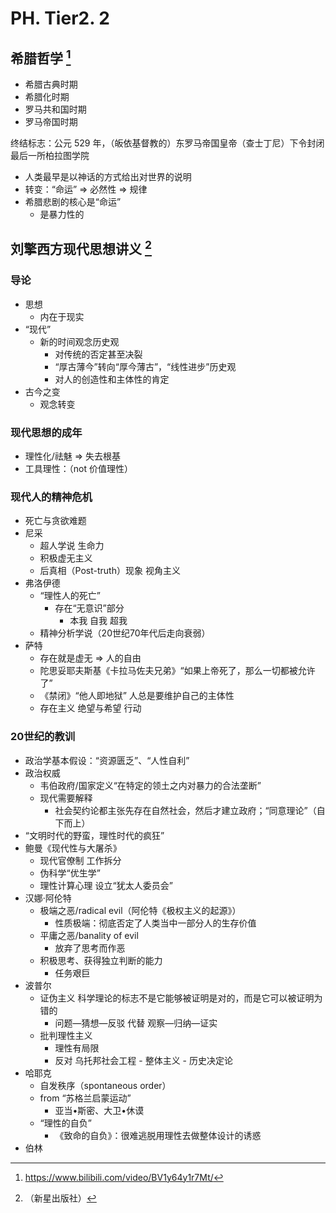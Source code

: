 # PH. Tier2. 2
## 希腊哲学 [^1]
* 希腊古典时期
* 希腊化时期
* 罗马共和国时期
* 罗马帝国时期

终结标志：公元 529 年，（皈依基督教的）东罗马帝国皇帝（查士丁尼）下令封闭最后一所柏拉图学院

* 人类最早是以神话的方式给出对世界的说明
* 转变：“命运” ⇒ 必然性 ⇒ 规律
* 希腊悲剧的核心是“命运”
	* 是暴力性的

## 刘擎西方现代思想讲义 [^2]
### 导论
* 思想
	* 内在于现实
* “现代”
	* 新的时间观念历史观
		* 对传统的否定甚至决裂
		* “厚古薄今”转向“厚今薄古”，“线性进步”历史观
		* 对人的创造性和主体性的肯定
* 古今之变
	* 观念转变

### 现代思想的成年
* 理性化/祛魅 ⇒ 失去根基
* 工具理性：（not 价值理性）

### 现代人的精神危机
* 死亡与贪欲难题
* 尼采
	* 超人学说 生命力
	* 积极虚无主义
	* 后真相（Post-truth）现象 视角主义
* 弗洛伊德
	* “理性人的死亡”
		* 存在“无意识”部分
			* 本我 自我 超我
	* 精神分析学说（20世纪70年代后走向衰弱）
* 萨特
	* 存在就是虚无 ⇒ 人的自由
	* 陀思妥耶夫斯基《卡拉马佐夫兄弟》“如果上帝死了，那么一切都被允许了”
	* 《禁闭》“他人即地狱” 人总是要维护自己的主体性
	* 存在主义 绝望与希望 行动

### 20世纪的教训
* 政治学基本假设：“资源匮乏”、“人性自利”
* 政治权威
	* 韦伯政府/国家定义“在特定的领土之内对暴力的合法垄断”
	* 现代需要解释
		* 社会契约论都主张先存在自然社会，然后才建立政府；“同意理论”（自下而上）
* “文明时代的野蛮，理性时代的疯狂”
* 鲍曼《现代性与大屠杀》
	* 现代官僚制 工作拆分
	* 伪科学“优生学”
	* 理性计算心理 设立“犹太人委员会”
* 汉娜·阿伦特
	* 极端之恶/radical evil（阿伦特《极权主义的起源》）
		* 性质极端：彻底否定了人类当中一部分人的生存价值
	* 平庸之恶/banality of evil
		* 放弃了思考而作恶
	* 积极思考、获得独立判断的能力
		* 任务艰巨
* 波普尔
	* 证伪主义 科学理论的标志不是它能够被证明是对的，而是它可以被证明为错的
		* 问题—猜想—反驳 代替 观察—归纳—证实
	* 批判理性主义
		* 理性有局限
		* 反对 乌托邦社会工程 - 整体主义 - 历史决定论
* 哈耶克
	* 自发秩序（spontaneous order）
	* from “苏格兰启蒙运动”
		* 亚当•斯密、大卫•休谟
	* “理性的自负”
		* 《致命的自负》：很难逃脱用理性去做整体设计的诱惑
* 伯林

[^1]: <https://www.bilibili.com/video/BV1y64y1r7Mt/>
[^2]: （新星出版社）
